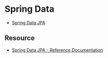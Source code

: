 # Spring Data

* [Spring Data JPA](https://spring.io/projects/spring-data-jpa)

## Resource 
* [Spring Data JPA - Reference Documentation](https://docs.spring.io/spring-data/jpa/docs/current/reference/html/)